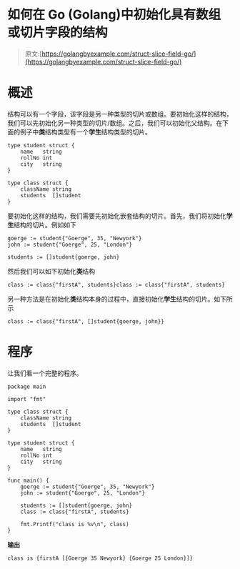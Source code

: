# 如何在 Go (Golang)中初始化具有数组或切片字段的结构

> 原文:[https://golangbyexample.com/struct-slice-field-go/](https://golangbyexample.com/struct-slice-field-go/)

# **概述**

结构可以有一个字段，该字段是另一种类型的切片或数组。要初始化这样的结构，我们可以先初始化另一种类型的切片/数组。之后，我们可以初始化父结构。在下面的例子中**类**结构类型有一个**学生**结构类型的切片。

```
type student struct {
	name   string 
	rollNo int    
	city   string 
}

type class struct {
	className string
	students  []student
}
```

要初始化这样的结构，我们需要先初始化嵌套结构的切片。首先，我们将初始化**学生**结构的切片。例如如下

```
goerge := student{"Goerge", 35, "Newyork"}
john := student{"Goerge", 25, "London"}

students := []student{goerge, john}
```

然后我们可以如下初始化**类**结构

```
class := class{"firstA", students}class := class{"firstA", students}
```

另一种方法是在初始化**类**结构本身的过程中，直接初始化**学生**结构的切片。如下所示

```
class := class{"firstA", []student{goerge, john}}
```

# **程序**

让我们看一个完整的程序。

```
package main

import "fmt"

type class struct {
	className string
	students  []student
}

type student struct {
	name   string
	rollNo int
	city   string
}

func main() {
	goerge := student{"Goerge", 35, "Newyork"}
	john := student{"Goerge", 25, "London"}

	students := []student{goerge, john}
	class := class{"firstA", students}

	fmt.Printf("class is %v\n", class)
}
```

**输出**

```
class is {firstA [{Goerge 35 Newyork} {Goerge 25 London}]}
```